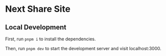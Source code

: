 # Next Share Site

<!-- This is a template for creating documentation with [Nextra](https://nextra.site). -->

## Local Development

First, run `pnpm i` to install the dependencies.

Then, run `pnpm dev` to start the development server and visit localhost:3000.
